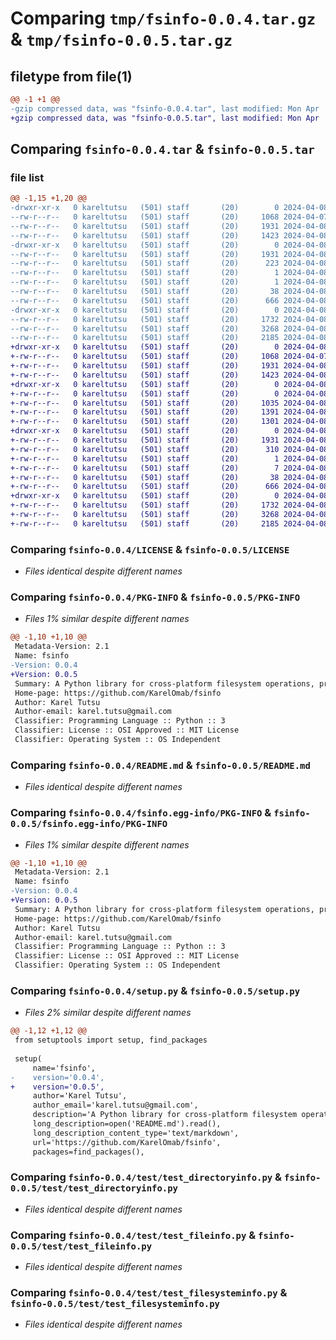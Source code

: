 # Comparing `tmp/fsinfo-0.0.4.tar.gz` & `tmp/fsinfo-0.0.5.tar.gz`

## filetype from file(1)

```diff
@@ -1 +1 @@
-gzip compressed data, was "fsinfo-0.0.4.tar", last modified: Mon Apr  8 03:48:48 2024, max compression
+gzip compressed data, was "fsinfo-0.0.5.tar", last modified: Mon Apr  8 03:51:11 2024, max compression
```

## Comparing `fsinfo-0.0.4.tar` & `fsinfo-0.0.5.tar`

### file list

```diff
@@ -1,15 +1,20 @@
-drwxr-xr-x   0 kareltutsu   (501) staff       (20)        0 2024-04-08 03:48:48.257102 fsinfo-0.0.4/
--rw-r--r--   0 kareltutsu   (501) staff       (20)     1068 2024-04-07 21:12:40.000000 fsinfo-0.0.4/LICENSE
--rw-r--r--   0 kareltutsu   (501) staff       (20)     1931 2024-04-08 03:48:48.256672 fsinfo-0.0.4/PKG-INFO
--rw-r--r--   0 kareltutsu   (501) staff       (20)     1423 2024-04-08 02:02:14.000000 fsinfo-0.0.4/README.md
-drwxr-xr-x   0 kareltutsu   (501) staff       (20)        0 2024-04-08 03:48:48.256106 fsinfo-0.0.4/fsinfo.egg-info/
--rw-r--r--   0 kareltutsu   (501) staff       (20)     1931 2024-04-08 03:48:48.000000 fsinfo-0.0.4/fsinfo.egg-info/PKG-INFO
--rw-r--r--   0 kareltutsu   (501) staff       (20)      223 2024-04-08 03:48:48.000000 fsinfo-0.0.4/fsinfo.egg-info/SOURCES.txt
--rw-r--r--   0 kareltutsu   (501) staff       (20)        1 2024-04-08 03:48:48.000000 fsinfo-0.0.4/fsinfo.egg-info/dependency_links.txt
--rw-r--r--   0 kareltutsu   (501) staff       (20)        1 2024-04-08 03:48:48.000000 fsinfo-0.0.4/fsinfo.egg-info/top_level.txt
--rw-r--r--   0 kareltutsu   (501) staff       (20)       38 2024-04-08 03:48:48.257211 fsinfo-0.0.4/setup.cfg
--rw-r--r--   0 kareltutsu   (501) staff       (20)      666 2024-04-08 03:48:40.000000 fsinfo-0.0.4/setup.py
-drwxr-xr-x   0 kareltutsu   (501) staff       (20)        0 2024-04-08 03:48:48.255117 fsinfo-0.0.4/test/
--rw-r--r--   0 kareltutsu   (501) staff       (20)     1732 2024-04-08 01:32:47.000000 fsinfo-0.0.4/test/test_directoryinfo.py
--rw-r--r--   0 kareltutsu   (501) staff       (20)     3268 2024-04-08 01:32:47.000000 fsinfo-0.0.4/test/test_fileinfo.py
--rw-r--r--   0 kareltutsu   (501) staff       (20)     2185 2024-04-08 01:34:02.000000 fsinfo-0.0.4/test/test_filesysteminfo.py
+drwxr-xr-x   0 kareltutsu   (501) staff       (20)        0 2024-04-08 03:51:11.268535 fsinfo-0.0.5/
+-rw-r--r--   0 kareltutsu   (501) staff       (20)     1068 2024-04-07 21:12:40.000000 fsinfo-0.0.5/LICENSE
+-rw-r--r--   0 kareltutsu   (501) staff       (20)     1931 2024-04-08 03:51:11.268132 fsinfo-0.0.5/PKG-INFO
+-rw-r--r--   0 kareltutsu   (501) staff       (20)     1423 2024-04-08 02:02:14.000000 fsinfo-0.0.5/README.md
+drwxr-xr-x   0 kareltutsu   (501) staff       (20)        0 2024-04-08 03:51:11.264672 fsinfo-0.0.5/fsinfo/
+-rw-r--r--   0 kareltutsu   (501) staff       (20)        0 2024-04-08 03:50:45.000000 fsinfo-0.0.5/fsinfo/__init__.py
+-rw-r--r--   0 kareltutsu   (501) staff       (20)     1035 2024-04-08 03:34:18.000000 fsinfo-0.0.5/fsinfo/directoryinfo.py
+-rw-r--r--   0 kareltutsu   (501) staff       (20)     1391 2024-04-08 02:01:50.000000 fsinfo-0.0.5/fsinfo/fileinfo.py
+-rw-r--r--   0 kareltutsu   (501) staff       (20)     1301 2024-04-08 01:32:47.000000 fsinfo-0.0.5/fsinfo/filesysteminfo.py
+drwxr-xr-x   0 kareltutsu   (501) staff       (20)        0 2024-04-08 03:51:11.267695 fsinfo-0.0.5/fsinfo.egg-info/
+-rw-r--r--   0 kareltutsu   (501) staff       (20)     1931 2024-04-08 03:51:11.000000 fsinfo-0.0.5/fsinfo.egg-info/PKG-INFO
+-rw-r--r--   0 kareltutsu   (501) staff       (20)      310 2024-04-08 03:51:11.000000 fsinfo-0.0.5/fsinfo.egg-info/SOURCES.txt
+-rw-r--r--   0 kareltutsu   (501) staff       (20)        1 2024-04-08 03:51:11.000000 fsinfo-0.0.5/fsinfo.egg-info/dependency_links.txt
+-rw-r--r--   0 kareltutsu   (501) staff       (20)        7 2024-04-08 03:51:11.000000 fsinfo-0.0.5/fsinfo.egg-info/top_level.txt
+-rw-r--r--   0 kareltutsu   (501) staff       (20)       38 2024-04-08 03:51:11.268630 fsinfo-0.0.5/setup.cfg
+-rw-r--r--   0 kareltutsu   (501) staff       (20)      666 2024-04-08 03:51:00.000000 fsinfo-0.0.5/setup.py
+drwxr-xr-x   0 kareltutsu   (501) staff       (20)        0 2024-04-08 03:51:11.267290 fsinfo-0.0.5/test/
+-rw-r--r--   0 kareltutsu   (501) staff       (20)     1732 2024-04-08 01:32:47.000000 fsinfo-0.0.5/test/test_directoryinfo.py
+-rw-r--r--   0 kareltutsu   (501) staff       (20)     3268 2024-04-08 01:32:47.000000 fsinfo-0.0.5/test/test_fileinfo.py
+-rw-r--r--   0 kareltutsu   (501) staff       (20)     2185 2024-04-08 01:34:02.000000 fsinfo-0.0.5/test/test_filesysteminfo.py
```

### Comparing `fsinfo-0.0.4/LICENSE` & `fsinfo-0.0.5/LICENSE`

 * *Files identical despite different names*

### Comparing `fsinfo-0.0.4/PKG-INFO` & `fsinfo-0.0.5/PKG-INFO`

 * *Files 1% similar despite different names*

```diff
@@ -1,10 +1,10 @@
 Metadata-Version: 2.1
 Name: fsinfo
-Version: 0.0.4
+Version: 0.0.5
 Summary: A Python library for cross-platform filesystem operations, providing classes for handling files and directories.
 Home-page: https://github.com/KarelOmab/fsinfo
 Author: Karel Tutsu
 Author-email: karel.tutsu@gmail.com
 Classifier: Programming Language :: Python :: 3
 Classifier: License :: OSI Approved :: MIT License
 Classifier: Operating System :: OS Independent
```

### Comparing `fsinfo-0.0.4/README.md` & `fsinfo-0.0.5/README.md`

 * *Files identical despite different names*

### Comparing `fsinfo-0.0.4/fsinfo.egg-info/PKG-INFO` & `fsinfo-0.0.5/fsinfo.egg-info/PKG-INFO`

 * *Files 1% similar despite different names*

```diff
@@ -1,10 +1,10 @@
 Metadata-Version: 2.1
 Name: fsinfo
-Version: 0.0.4
+Version: 0.0.5
 Summary: A Python library for cross-platform filesystem operations, providing classes for handling files and directories.
 Home-page: https://github.com/KarelOmab/fsinfo
 Author: Karel Tutsu
 Author-email: karel.tutsu@gmail.com
 Classifier: Programming Language :: Python :: 3
 Classifier: License :: OSI Approved :: MIT License
 Classifier: Operating System :: OS Independent
```

### Comparing `fsinfo-0.0.4/setup.py` & `fsinfo-0.0.5/setup.py`

 * *Files 2% similar despite different names*

```diff
@@ -1,12 +1,12 @@
 from setuptools import setup, find_packages
 
 setup(
     name='fsinfo',
-    version='0.0.4',
+    version='0.0.5',
     author='Karel Tutsu',
     author_email='karel.tutsu@gmail.com',
     description='A Python library for cross-platform filesystem operations, providing classes for handling files and directories.',
     long_description=open('README.md').read(),
     long_description_content_type='text/markdown',
     url='https://github.com/KarelOmab/fsinfo',
     packages=find_packages(),
```

### Comparing `fsinfo-0.0.4/test/test_directoryinfo.py` & `fsinfo-0.0.5/test/test_directoryinfo.py`

 * *Files identical despite different names*

### Comparing `fsinfo-0.0.4/test/test_fileinfo.py` & `fsinfo-0.0.5/test/test_fileinfo.py`

 * *Files identical despite different names*

### Comparing `fsinfo-0.0.4/test/test_filesysteminfo.py` & `fsinfo-0.0.5/test/test_filesysteminfo.py`

 * *Files identical despite different names*

